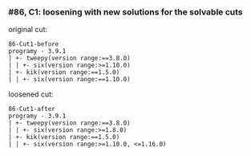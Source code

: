 ### #86, C1: loosening with new solutions for the solvable cuts
original cut:

```
86-Cut1-before
programy - 3.9.1
| +- tweepy(version range:==3.8.0)
| | +- six(version range:>=1.10.0)
| +- kik(version range:==1.5.0)
| | +- six(version range:==1.10.0)
```




loosened cut:
```
86-Cut1-after
programy - 3.9.1
| +- tweepy(version range:==3.8.0)
| | +- six(version range:>=1.8.0)
| +- kik(version range:==1.5.0) 
| | +- six(version range:>=1.10.0, <=1.16.0)
```


